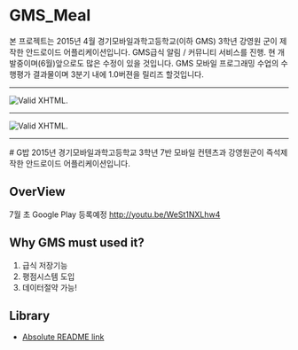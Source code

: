 # GMS_Meal
본 프로젝트는 2015년 4월 경기모바일과학고등학교(이하 GMS) 3학년 강영원 군이 제작한 안드로이드 어플리케이션입니다.
GMS급식 알림 / 커뮤니티 서비스를 진행. 현 개발중이며(6월)앞으로도 많은 수정이 있을 것입니다.
GMS 모바일 프로그래밍 수업의 수행평가 결과물이며 3분기 내에 1.0버젼을 릴리즈 할것입니다.

---

![Valid XHTML](http://ppcj2.iptime.org/~kang/image/poster.png).

---
![Valid XHTML](http://ppcj2.iptime.org/~kang/image/launcher_shadow.png).

------

  <content>
# G밥
2015년 경기모바일과학고등학교 3학년 7반 모바일 컨텐츠과 강영원군이 즉석제작한 안드로이드 어플리케이션입니다.

## OverView

7월 초 Google Play 등록예정 
http://youtu.be/WeSt1NXLhw4

## Why GMS must used it?

1. 급식 저장기능
2. 평점시스템 도입
3. 데이터절약 가능!

## Library
* [Absolute README link](https://github.com/username/repo/blob/branch/docs/more_words.md)



</content>


